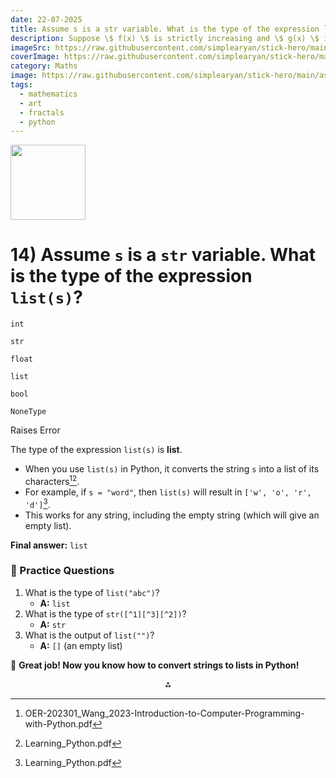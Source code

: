 ```yaml
---
date: 22-07-2025
title: Assume s is a str variable. What is the type of the expression list(s)?
description: Suppose \$ f(x) \$ is strictly increasing and \$ g(x) \$ is strictly decreasing. If \$ f(x) \$ and \$ g(x) \$ intersect at \$ x = x_0 \$, choose the correct options
imageSrc: https://raw.githubusercontent.com/simplearyan/stick-hero/main/assets/Screenshot.png
coverImage: https://raw.githubusercontent.com/simplearyan/stick-hero/main/assets/Screenshot.png
category: Maths
image: https://raw.githubusercontent.com/simplearyan/stick-hero/main/assets/Screenshot.png
tags:
  - mathematics
  - art
  - fractals
  - python
---
```


<img src="https://r2cdn.perplexity.ai/pplx-full-logo-primary-dark%402x.png" class="logo" width="120"/>

# 14) Assume `s` is a `str` variable. What is the type of the expression `list(s)`?

`int`

`str`

`float`

`list`

`bool`

`NoneType`

Raises Error

The type of the expression `list(s)` is **list**.

- When you use `list(s)` in Python, it converts the string `s` into a list of its characters[^1][^2].
- For example, if `s = "word"`, then `list(s)` will result in `['w', 'o', 'r', 'd']`[^2].
- This works for any string, including the empty string (which will give an empty list).

**Final answer:**
`list`

### 📝 Practice Questions

1. What is the type of `list("abc")`?
    - **A:** `list`
2. What is the type of `str([^1][^3][^2])`?
    - **A:** `str`
3. What is the output of `list("")`?
    - **A:** `[]` (an empty list)

🎉 **Great job! Now you know how to convert strings to lists in Python!**

<div style="text-align: center">⁂</div>

[^1]: OER-202301_Wang_2023-Introduction-to-Computer-Programming-with-Python.pdf

[^2]: Learning_Python.pdf

[^3]: itpacs_cafiero.pdf

[^4]: pythonlearn.pdf

[^5]: Introduction_to_Python_Programming_-_WEB.pdf

[^6]: thinkpython2.pdf

[^7]: Python-IITM-Foundational-Course.pdf

